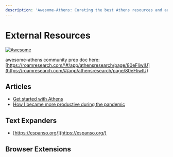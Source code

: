 ```yaml
---
description: 'Awesome-Athens: Curating the best Athens resources and augmentations'
---
```


# External Resources

[![Awesome](https://awesome.re/badge-flat2.svg)](https://awesome.re)

awesome-athens community prep doc here: [https://roamresearch.com/\#/app/athensresearch/page/80eFliwIU](https://roamresearch.com/#/app/athensresearch/page/80eFliwIU)

## Articles

* [Get started with Athens](https://joelhans.com/articles/get-started-athens) 
* [How I became more productive during the pandemic](https://blakestephenanderson.medium.com/how-i-became-more-productive-during-the-pandemic-ab5cb68c0d9f)

## Text Expanders

* [https://espanso.org/](https://espanso.org/)

## Browser Extensions

